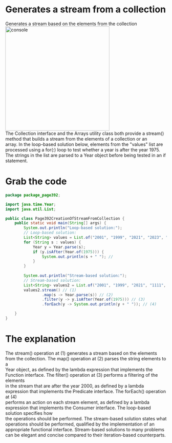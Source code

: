 # Generates a stream from a collection
Generates a stream based on the elements from the collection<br>
<img width="325" alt="console" src="https://github.com/danielurra/generates-a-stream-from-a-collection/assets/51704179/ff25d083-32e6-4549-aa47-9f9e703fc97c"><br>
The Collection<E> interface and the Arrays utility class both provide a stream() method that builds a stream from the elements of a collection or an<br>
array. In the loop-based solution below, elements from the "values" list are processed using a for(:) loop to test whether a year is after the year 1975.<br>
The strings in the list are parsed to a Year object before being tested in an if statement.<br>
# Grab the code
```java
package package_page392;

import java.time.Year;
import java.util.List;

public class Page392CreationOfStreamFromCollection {
	public static void main(String[] args) {
		System.out.println("Loop-based solution:");
		// Loop-based solution:
		List<String> values = List.of("2001", "1999", "2021", "2023", "2024", "1978");
		for (String s : values) {
			Year y = Year.parse(s);
			if (y.isAfter(Year.of(1975))) {
				System.out.println(s + " "); //
			}
		}
		
		System.out.println("Stream-based solution:");
		// Stream-based solution:
		List<String> values2 = List.of("2001", "1999", "2021", "1111", "1112", "1113");
		values2.stream() // (1)
				.map(s -> Year.parse(s)) // (2)
				.filter(y -> y.isAfter(Year.of(1975))) // (3)
				.forEach(y -> System.out.println(y + " ")); // (4)

	}
}
```
# The explanation
The stream() operation at (1) generates a stream based on the elements from the collection. The map() operation at (2) parses the string elements to a <br>
Year object, as defined by the lambda expression that implements the Function interface. The filter() operation at (3) performs a filtering of the elements<br>
in the stream that are after the year 2000, as defined by a lambda expression that implements the Predicate interface. The forEach() operation at (4)<br>
performs an action on each stream element, as defined by a lambda expression that implements the Consumer interface. The loop-based solution specifies how<br>
the operations should be performed. The stream-based solution states what operations should be performed, qualified by the implementation of an<br>
appropriate functional interface. Stream-based solutions to many problems can be elegant and concise compared to their iteration-based counterparts.<br>
